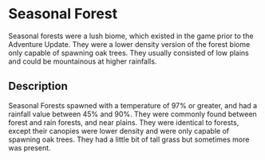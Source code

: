 # Seasonal Forest
Seasonal forests were a lush biome, which existed in the game prior to the Adventure Update. They were a lower density version of the forest biome only capable of spawning oak trees. They usually consisted of low plains and could be mountainous at higher rainfalls.

## Description
Seasonal Forests spawned with a temperature of 97% or greater, and had a rainfall value between 45% and 90%. They were commonly found between forest and rain forests, and near plains. They were identical to forests, except their canopies were lower density and were only capable of spawning oak trees. They had a little bit of tall grass but sometimes more was present.

